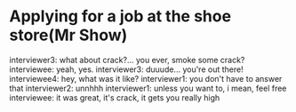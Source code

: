 <!--
id: 1064287
link: http://tumblr.atmos.org/post/1064287/applying-for-a-job-at-the-shoe-store-mr-show
slug: applying-for-a-job-at-the-shoe-store-mr-show
date: Thu Apr 19 2007 21:05:42 GMT-0700 (PDT)
publish: 2007-04-019
tags: 
title: Applying for a job at the shoe store(Mr Show)
-->


Applying for a job at the shoe store(Mr Show)
=============================================

interviewer3: what about crack?... you ever, smoke some crack?
interviewee: yeah, yes. interviewer3: duuude... you're out there!
interviewee4: hey, what was it like? interviewer1: you don't have to
answer that interviewer2: unnhhh interviewer1: unless you want to, i
mean, feel free interviewee: it was great, it's crack, it gets you
really high

